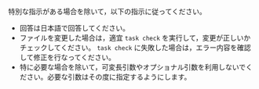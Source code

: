 特別な指示がある場合を除いて，以下の指示に従ってください。

- 回答は日本語で回答してください。
- ファイルを変更した場合は，適宜 `task check` を実行して，変更が正しいかチェックしてください。 `task check` に失敗した場合は，エラー内容を確認して修正を行なってください。
- 特に必要な場合を除いて，可変長引数やオプショナル引数を利用しないでください。必要な引数はその度に指定するようにします。